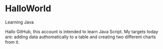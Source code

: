 # HalloWorld
Learning Java

Hallo GitHub,
this account is intended to learn Java Script. My targets today are: adding data authomatically to a table and creating two different charts from it.
